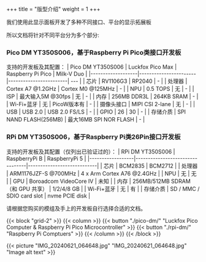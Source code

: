 +++
title = "版型介绍"
weight = 1
+++

我们使用此显示面板开发了多种不同接口、平台的显示拓展板

所以文档将针对不同平台分为多个部分:

### Pico DM YT350S006，基于Raspberry Pi Pico类接口开发板

支持的开发板及其配置：
| Pico DM YT350S006 | Luckfox Pico Max      | Raspberry Pi Pico       | Milk-V Duo |
|-------------------|-----------------------|------------------------| --- |
| 芯片              | RV1106G3              | RP2040                 | - |
| 处理器            | Cortex A7 @1.2GHz     | Cortex M0 @125MHz      | - |
| NPU               | 0.5 TOPS              | 无                     | - |
| ISP               | 最大输入5M @30fps     | 无                     | - |
| 内存              | 256MB DDR3L           | 264KB SRAM             | - |
| Wi-Fi+蓝牙        | 无                    | PicoW版本有            | - |
| 摄像头接口        | MIPI CSI 2-lane       | 无                     | - |
| USB               | USB 2.0               | USB 2.0 FS/LS          | - |
| GPIO              | 26                    | 30                     | - |
| 存储介质          | SPI NAND FLASH(256MB) | 最大16MB SPI NOR FLASH | - |

### RPi DM YT350S006，基于Raspberry Pi类26Pin接口开发板

支持的开发板及其配置（仅列出已验证过的）：
| RPi DM YT350S006 | RaspberryPi B                   | RaspberryPi 5              |
|------------------|---------------------------------|----------------------------|
| 芯片             | BCM2835                         | BCM2712                    |
| 处理器           | ARM1176JZF-S @700MHz            | 4 x Arm Cortex A76 @2.4GHz |
| NPU              | 无                              | 无                         |
| GPU              | Boroadcom VideoCore IV          | 未知                       |
| 内存             | 256MB/512MB SDRAM （和 GPU 共享） | 1/2/4/8 GB                 |
| Wi-Fi+蓝牙       | 无                              | 有                         |
| 存储介质         | SD / MMC / SDIO card slot       | nvme PCIE disk             |

请根据您购买的模组及手上的开发板自行选择合适的文档。

{{< block "grid-2" >}}
{{< column >}}
{{< button "./pico-dm/" "Luckfox Pico Computer & Raspberry Pi Pico Microcontroller" >}}
{{< button "./rpi-dm/" "Raspberry Pi Comptuers" >}}
{{< /column >}}
{{< /block >}}

{{< picture "IMG_20240621_064648.jpg" "IMG_20240621_064648.jpg" "Image alt text" >}}

<!-- That content is better than dummy lorem ipsum 2) That content serves a good real-world demo for this theme 3) Publish more structured docs for each theme which are better than long blocky READMEs -->
